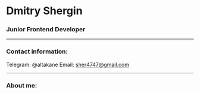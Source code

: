 # Dmitry Shergin

### Junior Frontend Developer

---

### Contact information:

Telegram: @altakane
Email: sher4747@gmail.com

---

### About me:
